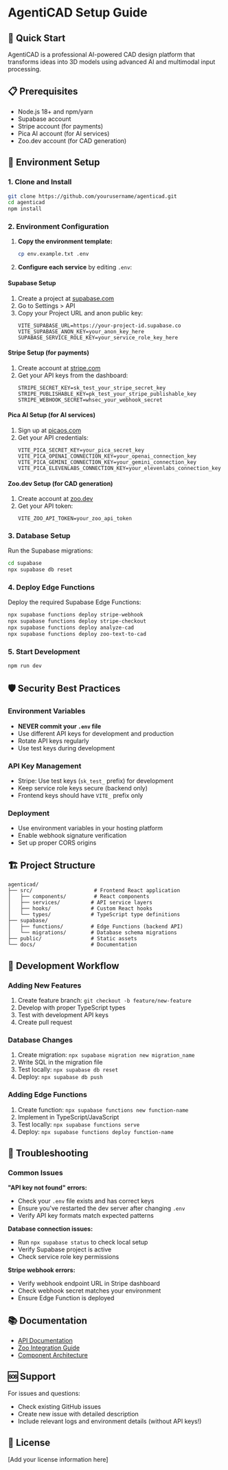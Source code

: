 # AgentiCAD Setup Guide

## 🚀 Quick Start

AgentiCAD is a professional AI-powered CAD design platform that transforms ideas into 3D models using advanced AI and multimodal input processing.

## 📋 Prerequisites

- Node.js 18+ and npm/yarn
- Supabase account
- Stripe account (for payments)
- Pica AI account (for AI services)
- Zoo.dev account (for CAD generation)

## 🔧 Environment Setup

### 1. Clone and Install

```bash
git clone https://github.com/yourusername/agenticad.git
cd agenticad
npm install
```

### 2. Environment Configuration

1. **Copy the environment template:**
   ```bash
   cp env.example.txt .env
   ```

2. **Configure each service** by editing `.env`:

#### Supabase Setup
1. Create a project at [supabase.com](https://supabase.com)
2. Go to Settings > API
3. Copy your Project URL and anon public key:
   ```env
   VITE_SUPABASE_URL=https://your-project-id.supabase.co
   VITE_SUPABASE_ANON_KEY=your_anon_key_here
   SUPABASE_SERVICE_ROLE_KEY=your_service_role_key_here
   ```

#### Stripe Setup (for payments)
1. Create account at [stripe.com](https://stripe.com)
2. Get your API keys from the dashboard:
   ```env
   STRIPE_SECRET_KEY=sk_test_your_stripe_secret_key
   STRIPE_PUBLISHABLE_KEY=pk_test_your_stripe_publishable_key
   STRIPE_WEBHOOK_SECRET=whsec_your_webhook_secret
   ```

#### Pica AI Setup (for AI services)
1. Sign up at [picaos.com](https://picaos.com)
2. Get your API credentials:
   ```env
   VITE_PICA_SECRET_KEY=your_pica_secret_key
   VITE_PICA_OPENAI_CONNECTION_KEY=your_openai_connection_key
   VITE_PICA_GEMINI_CONNECTION_KEY=your_gemini_connection_key
   VITE_PICA_ELEVENLABS_CONNECTION_KEY=your_elevenlabs_connection_key
   ```

#### Zoo.dev Setup (for CAD generation)
1. Create account at [zoo.dev](https://zoo.dev)
2. Get your API token:
   ```env
   VITE_ZOO_API_TOKEN=your_zoo_api_token
   ```

### 3. Database Setup

Run the Supabase migrations:

```bash
cd supabase
npx supabase db reset
```

### 4. Deploy Edge Functions

Deploy the required Supabase Edge Functions:

```bash
npx supabase functions deploy stripe-webhook
npx supabase functions deploy stripe-checkout
npx supabase functions deploy analyze-cad
npx supabase functions deploy zoo-text-to-cad
```

### 5. Start Development

```bash
npm run dev
```

## 🛡️ Security Best Practices

### Environment Variables
- **NEVER commit your `.env` file**
- Use different API keys for development and production
- Rotate API keys regularly
- Use test keys during development

### API Key Management
- Stripe: Use test keys (`sk_test_` prefix) for development
- Keep service role keys secure (backend only)
- Frontend keys should have `VITE_` prefix only

### Deployment
- Use environment variables in your hosting platform
- Enable webhook signature verification
- Set up proper CORS origins

## 🏗️ Project Structure

```
agenticad/
├── src/                    # Frontend React application
│   ├── components/         # React components
│   ├── services/          # API service layers
│   ├── hooks/             # Custom React hooks
│   └── types/             # TypeScript type definitions
├── supabase/
│   ├── functions/         # Edge Functions (backend API)
│   └── migrations/        # Database schema migrations
├── public/                # Static assets
└── docs/                  # Documentation
```

## 🔧 Development Workflow

### Adding New Features
1. Create feature branch: `git checkout -b feature/new-feature`
2. Develop with proper TypeScript types
3. Test with development API keys
4. Create pull request

### Database Changes
1. Create migration: `npx supabase migration new migration_name`
2. Write SQL in the migration file
3. Test locally: `npx supabase db reset`
4. Deploy: `npx supabase db push`

### Adding Edge Functions
1. Create function: `npx supabase functions new function-name`
2. Implement in TypeScript/JavaScript
3. Test locally: `npx supabase functions serve`
4. Deploy: `npx supabase functions deploy function-name`

## 🐛 Troubleshooting

### Common Issues

**"API key not found" errors:**
- Check your `.env` file exists and has correct keys
- Ensure you've restarted the dev server after changing `.env`
- Verify API key formats match expected patterns

**Database connection issues:**
- Run `npx supabase status` to check local setup
- Verify Supabase project is active
- Check service role key permissions

**Stripe webhook errors:**
- Verify webhook endpoint URL in Stripe dashboard
- Check webhook secret matches your environment
- Ensure Edge Function is deployed

## 📚 Documentation

- [API Documentation](./README_API_SETUP.md)
- [Zoo Integration Guide](./README_ZOO_INTEGRATION.md)
- [Component Architecture](./ARCHITECTURAL_SYSTEM_GUIDE.md)

## 🆘 Support

For issues and questions:
- Check existing GitHub issues
- Create new issue with detailed description
- Include relevant logs and environment details (without API keys!)

## 📄 License

[Add your license information here] 